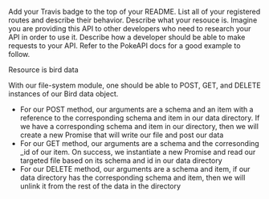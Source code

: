 Add your Travis badge to the top of your README. List all of your registered routes and describe their behavior. Describe what your resouce is. Imagine you are providing this API to other developers who need to research your API in order to use it. Describe how a developer should be able to make requests to your API. Refer to the PokeAPI docs for a good example to follow.

Resource is bird data

With our file-system module, one should be able to POST, GET, and DELETE instances of our Bird data object. 
- For our POST method, our arguments are a schema and an item with a reference to the corresponding schema and item in our data directory. If we have a corresponding schema and item in our directory, then we will create a new Promise that will write our file and post our data
- For our GET method, our arguments are a schema and the corresonding _id of our item. On success, we instantiate a new Promise and read our targeted file based on its schema and id in our data directory
- For our DELETE method, our arguments are a schema and item, if our data directory has the corresponding schema and item, then we will unlink it from the rest of the data in the directory